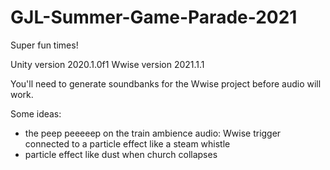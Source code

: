 # GJL-Summer-Game-Parade-2021
Super fun times!

Unity version 2020.1.0f1
Wwise version 2021.1.1

You'll need to generate soundbanks for the Wwise project before audio will work.

Some ideas:

- the peep peeeeep on the train ambience audio: Wwise trigger connected to a particle effect like a steam whistle
- particle effect like dust when church collapses
